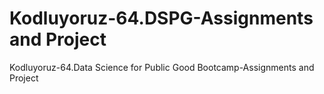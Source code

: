 # Kodluyoruz-64.DSPG-Assignments and Project
 Kodluyoruz-64.Data Science for Public Good Bootcamp-Assignments and Project

